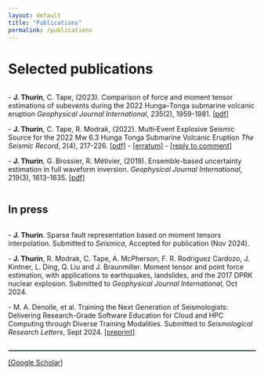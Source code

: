 ```yaml
---
layout: default
title: "Publications"
permalink: /publications
---
```


# Selected publications

<!-- Now only span 90% of the textwidth -->
<div class="two-column-layout">
    <div class="column text-content">
        <p> - <b>J. Thurin</b>, C. Tape, (2023). Comparison of force and moment tensor estimations of subevents during the 2022 Hunga–Tonga submarine volcanic eruption <i>Geophysical Journal International</i>, 235(2), 1959-1981. <a href="../assets/docs/tonga_2023.pdf" target="_blank">[pdf]</a> </p>
        <p> - <b>J. Thurin</b>, C. Tape, R. Modrak, (2022). Multi‐Event Explosive Seismic Source for the 2022 Mw 6.3 Hunga Tonga Submarine Volcanic Eruption <i>The Seismic Record</i>, 2(4), 217-226. <a href="../assets/docs/tonga_2022.pdf" target="_blank">[pdf]</a> - <a href="../assets/docs/tonga_2022_err.pdf" target="_blank">[erratum]</a> - <a href="../assets/docs/tonga_2022_comm.pdf" target="_blank">[reply to comment]</a></p>
        <p> - <b>J. Thurin</b>, G. Brossier, R. Métivier, (2019). Ensemble-based uncertainty estimation in full waveform inversion. <i>Geophysical Journal International</i>, 219(3), 1613-1635. <a href="../assets/docs/gg_thurin_2019.pdf" target="_blank">[pdf]</a></p>
    </div>
</div>

## In press

<div class="two-column-layout">
    <div class="column text-content">
        <p> - <b>J. Thurin</b>.  Sparse fault representation based on moment tensors interpolation. Submitted to <i>Seismica</i>, Accepted for publication (Nov 2024).</p>
        <p> - <b>J. Thurin</b>, R. Modrak, C. Tape, A. McPherson, F. R. Rodriguez Cardozo, J. Kintner, L. Ding, Q. Liu and J. Braunmiller. Moment tensor and point force estimation, with applications to earthquakes, landslides, and the 2017 DPRK nuclear explosion. Submitted to <i>Geophysical Journal International</i>, Oct 2024. </p>
        <p> - M. A. Denolle, et al. Training the Next Generation of Seismologists: Delivering Research-Grade Software Education for Cloud and HPC Computing through Diverse Training Modalities. Submitted to <i>Seismological Research Letters</i>, Sept 2024. <a href="https://arxiv.org/pdf/2409.19147.pdf" target="_blank">[preprint]</a> </p>
    </div>
</div>

<hr style="border: 1px solid   #8caba1; width: 100%;">
<!-- vertical space -->


<div class="two-column-layout">
    <div class="column text-content">
<a href="https://scholar.google.com/citations?user=-abLe0sAAAAJ&hl=en" target="_blank">[Google Scholar]</a>
    </div>
</div>

